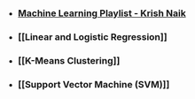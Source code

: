 - ### [Machine Learning Playlist - Krish Naik](https://www.youtube.com/playlist?list=PLTDARY42LDV7WGmlzZtY-w9pemyPrKNUZ)

- ### [[Linear and Logistic Regression]]

- ### [[K-Means Clustering]]

- ### [[Support Vector Machine (SVM)]]